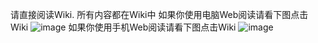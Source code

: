 请直接阅读Wiki. 所有内容都在Wiki中
如果你使用电脑Web阅读请看下图点击Wiki
![image](https://user-images.githubusercontent.com/1761809/143328474-d8d20d82-2309-4c44-a3a1-7a0b8a1ee675.png)
如果你使用手机Web阅读请看下图点击Wiki
![image](https://user-images.githubusercontent.com/1761809/143328651-c265045f-5570-495e-a488-5ee4adea7b07.png)
